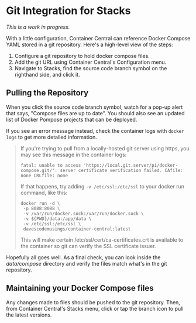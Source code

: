 # Git Integration for Stacks

_This is a work in progress._

With a little configuration, Container Central can reference Docker Compose YAML stored in a git repository. Here's a high-level view of the steps:

1. Configure a git repository to hold docker compose files.
2. Add the git URL using Container Central's Configuration menu.
3. Navigate to Stacks, find the source code branch symbol on the righthand side, and click it.

## Pulling the Repository
When you click the source code branch symbol, watch for a pop-up alert that says, "Compose files are up to date". You should also see an updated list of Docker Pompose projects that can be deployed.

If you see an error message instead, check the container logs with `docker logs` to get more detailed information.

>If you're trying to pull from a locally-hosted git server using https, you may see this message in the container logs:
>```
>fatal: unable to access 'https://local.git.server/pi/docker-compose.git/': server certificate verification failed. CAfile: none CRLfile: none
>```
>
>If that happens, try adding `-v /etc/ssl:/etc/ssl` to your docker run command, like this:
>
>```
>docker run -d \
>  -p 8088:8088 \
>  -v /var/run/docker.sock:/var/run/docker.sock \
>  -v ${PWD}/data:/app/data \
>  -v /etc/ssl:/etc/ssl \
>  davescodemusings/container-central:latest
>```
>
>This will make certain /etc/ssl/cert/ca-certificates.crt is available to the container so git can verify the SSL certificate issuer. 

Hopefully all goes well. As a final check, you can look inside the _data/compose_ directory and verify the files match what's in the git repository.

## Maintaining your Docker Compose files
Any changes made to files should be pushed to the git repository. Then, from Container Central's Stacks menu, click or tap the branch icon to pull the latest versions.
